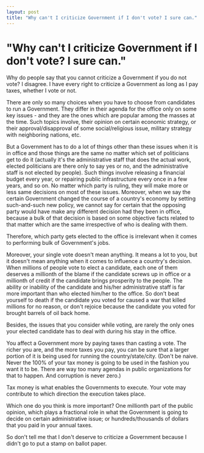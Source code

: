 ```yaml
---
layout: post
title: "Why can't I criticize Government if I don't vote? I sure can."
---
```

"Why can't I criticize Government if I don't vote? I sure can."
===
Why do people say that you cannot criticize a Government if you do not vote? I disagree. I have every right to criticize a Government as long as I pay taxes, whether I vote or not.  
  
There are only so many choices when you have to choose from candidates to run a Government. They differ in their agenda for the office only on some key issues - and they are the ones which are popular among the masses at the time. Such topics involve, their opinion on certain economic strategy, or their approval/disapproval of some social/religious issue, military strategy with neighboring nations, etc.  
  
But a Government has to do a lot of things other than these issues when it is in office and those things are the same no matter which set of politicians get to do it (actually it's the administrative staff that does the actual work, elected politicians are there only to say yes or no, and the administrative staff is not elected by people). Such things involve releasing a financial budget every year, or repairing public infrastructure every once in a few years, and so on. No matter which party is ruling, they will make more or less same decisions on most of these issues. Moreover, when we say the certain Government changed the course of a country's economy by setting such-and-such new policy, we cannot say for certain that the opposing party would have make any different decision had they been in office, because a bulk of that decision is based on some objective facts related to that matter which are the same irrespective of who is dealing with them.  
  
Therefore, which party gets elected to the office is irrelevant when it comes to performing bulk of Government's jobs.  
  
Moreover, your single vote doesn't mean anything. It means a lot to you, but it doesn't mean anything when it comes to influence a country's decision. When millions of people vote to elect a candidate, each one of them deserves a millionth of the blame if the candidate screws up in office or a millionth of credit if the candidate brings prosperity to the people. The ability or inability of the candidate and his/her administrative staff is far more important than who elected him/her to the office. So don't beat yourself to death if the candidate you voted for caused a war that killed millions for no reason, or don't rejoice because the candidate you voted for brought barrels of oil back home.  
  
Besides, the issues that you consider while voting, are rarely the only ones your elected candidate has to deal with during his stay in the office.  
  
You affect a Government more by paying taxes than casting a vote. The richer you are, and the more taxes you pay, you can be sure that a larger portion of it is being used for running the country/state/city. (Don't be naive. Never the 100% of your tax money is going to be used in the fashion you want it to be. There are way too many agendas in public organizations for that to happen. And corruption is never zero.)  
  
Tax money is what enables the Governments to execute. Your vote may contribute to which direction the execution takes place.  
  
Which one do you think is more important? One millionth part of the public opinion, which plays a fractional role in what the Government is going to decide on certain administrative issue; or hundreds/thousands of dollars that you paid in your annual taxes.  
  
So don't tell me that I don't deserve to criticize a Government because I didn't go to put a stamp on ballot paper.
